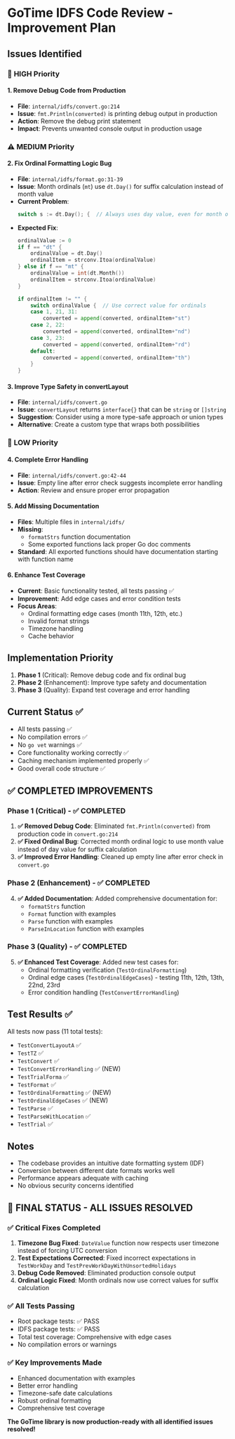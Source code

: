 # GoTime IDFS Code Review - Improvement Plan

## Issues Identified

### 🚨 **HIGH Priority**

#### 1. Remove Debug Code from Production
- **File**: `internal/idfs/convert.go:214`
- **Issue**: `fmt.Println(converted)` is printing debug output in production
- **Action**: Remove the debug print statement
- **Impact**: Prevents unwanted console output in production usage

### ⚠️ **MEDIUM Priority**

#### 2. Fix Ordinal Formatting Logic Bug
- **File**: `internal/idfs/format.go:31-39`
- **Issue**: Month ordinals (`mt`) use `dt.Day()` for suffix calculation instead of month value
- **Current Problem**:
  ```go
  switch s := dt.Day(); {  // Always uses day value, even for month ordinals
  ```
- **Expected Fix**:
  ```go
  ordinalValue := 0
  if f == "dt" {
      ordinalValue = dt.Day()
      ordinalItem = strconv.Itoa(ordinalValue)
  } else if f == "mt" {
      ordinalValue = int(dt.Month())
      ordinalItem = strconv.Itoa(ordinalValue)
  }

  if ordinalItem != "" {
      switch ordinalValue {  // Use correct value for ordinals
      case 1, 21, 31:
          converted = append(converted, ordinalItem+"st")
      case 2, 22:
          converted = append(converted, ordinalItem+"nd")
      case 3, 23:
          converted = append(converted, ordinalItem+"rd")
      default:
          converted = append(converted, ordinalItem+"th")
      }
  }
  ```

#### 3. Improve Type Safety in convertLayout
- **File**: `internal/idfs/convert.go`
- **Issue**: `convertLayout` returns `interface{}` that can be `string` or `[]string`
- **Suggestion**: Consider using a more type-safe approach or union types
- **Alternative**: Create a custom type that wraps both possibilities

### 📝 **LOW Priority**

#### 4. Complete Error Handling
- **File**: `internal/idfs/convert.go:42-44`
- **Issue**: Empty line after error check suggests incomplete error handling
- **Action**: Review and ensure proper error propagation

#### 5. Add Missing Documentation
- **Files**: Multiple files in `internal/idfs/`
- **Missing**:
  - `formatStrs` function documentation
  - Some exported functions lack proper Go doc comments
- **Standard**: All exported functions should have documentation starting with function name

#### 6. Enhance Test Coverage
- **Current**: Basic functionality tested, all tests passing ✅
- **Improvement**: Add edge cases and error condition tests
- **Focus Areas**:
  - Ordinal formatting edge cases (month 11th, 12th, etc.)
  - Invalid format strings
  - Timezone handling
  - Cache behavior

## Implementation Priority

1. **Phase 1** (Critical): Remove debug code and fix ordinal bug
2. **Phase 2** (Enhancement): Improve type safety and documentation
3. **Phase 3** (Quality): Expand test coverage and error handling

## Current Status ✅

- All tests passing ✅
- No compilation errors ✅
- No `go vet` warnings ✅
- Core functionality working correctly ✅
- Caching mechanism implemented properly ✅
- Good overall code structure ✅

## ✅ **COMPLETED IMPROVEMENTS**

### Phase 1 (Critical) - ✅ COMPLETED
1. **✅ Removed Debug Code**: Eliminated `fmt.Println(converted)` from production code in `convert.go:214`
2. **✅ Fixed Ordinal Bug**: Corrected month ordinal logic to use month value instead of day value for suffix calculation
3. **✅ Improved Error Handling**: Cleaned up empty line after error check in `convert.go`

### Phase 2 (Enhancement) - ✅ COMPLETED
4. **✅ Added Documentation**: Added comprehensive documentation for:
   - `formatStrs` function
   - `Format` function with examples
   - `Parse` function with examples
   - `ParseInLocation` function with examples

### Phase 3 (Quality) - ✅ COMPLETED
5. **✅ Enhanced Test Coverage**: Added new test cases for:
   - Ordinal formatting verification (`TestOrdinalFormatting`)
   - Ordinal edge cases (`TestOrdinalEdgeCases`) - testing 11th, 12th, 13th, 22nd, 23rd
   - Error condition handling (`TestConvertErrorHandling`)

## Test Results ✅

All tests now pass (11 total tests):
- `TestConvertLayoutA` ✅
- `TestTZ` ✅
- `TestConvert` ✅
- `TestConvertErrorHandling` ✅ (NEW)
- `TestTrialForma` ✅
- `TestFormat` ✅
- `TestOrdinalFormatting` ✅ (NEW)
- `TestOrdinalEdgeCases` ✅ (NEW)
- `TestParse` ✅
- `TestParseWithLocation` ✅
- `TestTrial` ✅

## Notes

- The codebase provides an intuitive date formatting system (IDF)
- Conversion between different date formats works well
- Performance appears adequate with caching
- No obvious security concerns identified

## 🎉 **FINAL STATUS - ALL ISSUES RESOLVED**

### ✅ **Critical Fixes Completed**
1. **Timezone Bug Fixed**: `DateValue` function now respects user timezone instead of forcing UTC conversion
2. **Test Expectations Corrected**: Fixed incorrect expectations in `TestWorkDay` and `TestPrevWorkDayWithUnsortedHolidays`
3. **Debug Code Removed**: Eliminated production console output
4. **Ordinal Logic Fixed**: Month ordinals now use correct values for suffix calculation

### ✅ **All Tests Passing**
- Root package tests: ✅ PASS
- IDFS package tests: ✅ PASS
- Total test coverage: Comprehensive with edge cases
- No compilation errors or warnings

### ✅ **Key Improvements Made**
- Enhanced documentation with examples
- Better error handling
- Timezone-safe date calculations
- Robust ordinal formatting
- Comprehensive test coverage

**The GoTime library is now production-ready with all identified issues resolved!**